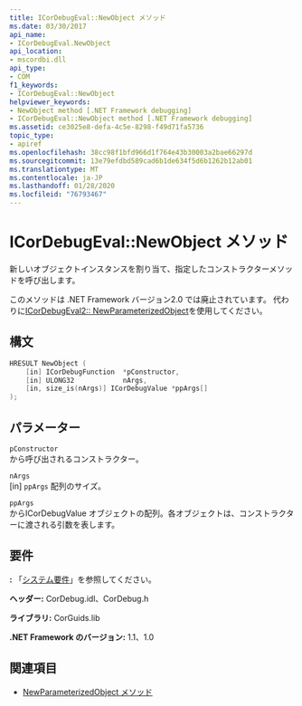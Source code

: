 ```yaml
---
title: ICorDebugEval::NewObject メソッド
ms.date: 03/30/2017
api_name:
- ICorDebugEval.NewObject
api_location:
- mscordbi.dll
api_type:
- COM
f1_keywords:
- ICorDebugEval::NewObject
helpviewer_keywords:
- NewObject method [.NET Framework debugging]
- ICorDebugEval::NewObject method [.NET Framework debugging]
ms.assetid: ce3025e8-defa-4c5e-8298-f49d71fa5736
topic_type:
- apiref
ms.openlocfilehash: 38cc98f1bfd966d1f764e43b30003a2bae66297d
ms.sourcegitcommit: 13e79efdbd589cad6b1de634f5d6b1262b12ab01
ms.translationtype: MT
ms.contentlocale: ja-JP
ms.lasthandoff: 01/28/2020
ms.locfileid: "76793467"
---
```

# <a name="icordebugevalnewobject-method"></a>ICorDebugEval::NewObject メソッド
新しいオブジェクトインスタンスを割り当て、指定したコンストラクターメソッドを呼び出します。  
  
 このメソッドは .NET Framework バージョン2.0 では廃止されています。 代わりに[ICorDebugEval2:: NewParameterizedObject](icordebugeval2-newparameterizedobject-method.md)を使用してください。  
  
## <a name="syntax"></a>構文  
  
```cpp  
HRESULT NewObject (  
    [in] ICorDebugFunction  *pConstructor,  
    [in] ULONG32            nArgs,  
    [in, size_is(nArgs)] ICorDebugValue *ppArgs[]  
);  
```  
  
## <a name="parameters"></a>パラメーター  
 `pConstructor`  
 から呼び出されるコンストラクター。  
  
 `nArgs`  
 [in] `ppArgs` 配列のサイズ。  
  
 `ppArgs`  
 からICorDebugValue オブジェクトの配列。各オブジェクトは、コンストラクターに渡される引数を表します。  
  
## <a name="requirements"></a>要件  
 **:** 「[システム要件](../../../../docs/framework/get-started/system-requirements.md)」を参照してください。  
  
 **ヘッダー:** CorDebug.idl、CorDebug.h  
  
 **ライブラリ:** CorGuids.lib  
  
 **.NET Framework のバージョン:** 1.1、1.0  
  
## <a name="see-also"></a>関連項目

- [NewParameterizedObject メソッド](icordebugeval2-newparameterizedobject-method.md)
